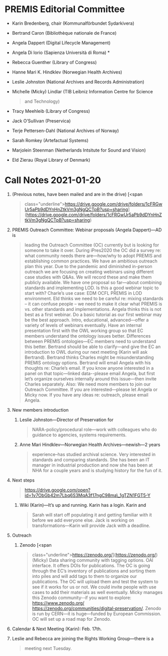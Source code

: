 PREMIS Editorial Committee 
==========================

-   Karin Bredenberg, chair (Kommunalförbundet Sydarkivera)

-   Bertrand Caron (Bibliothèque nationale de France) 

-   Angela Dappert (Digital Lifecycle Management) 

-   Angela Di Iorio (Sapienza Università di Roma) \*

-   Rebecca Guenther (Library of Congress)

-   Hanne Mari K. Hindklev (Norwegian Health Archives)

-   Leslie Johnston (National Archives and Records Administration)

-   Michelle (Micky) Lindlar (TIB Leibniz Information Centre for Science
    > and Technology)

-   Tracy Meehleib (Library of Congress)

-   Jack O’Sullivan (Preservica)

-   Terje Pettersen-Dahl (National Archives of Norway) 

-   Sarah Romkey (Artefactual Systems) 

-   Marjolein Steenman (Netherlands Intsitute for Sound and Vision) 

-   Eld Zierau (Royal Library of Denmark)

Call Notes 2021-01-20
=====================

1.  (Previous notes, have been mailed and are in the drive) [<span
    > class="underline">https://drive.google.com/drive/folders/1cFRGwUr5aPb9dDYnHnZtkVm3gNgQCTpB?usp=sharing</span>](https://drive.google.com/drive/folders/1cFRGwUr5aPb9dDYnHnZtkVm3gNgQCTpB?usp=sharing)

2.  PREMIS Outreach Committee: Webinar proposals (Angela Dappert)—AD is
    > leading the Outreach Committee (OC) currently but is looking for
    > someone to take it over. During iPres2020 the OC did a survey re:
    > what community needs there are—how/why to adopt PREMIS and
    > establishing common practices. We have an ambitious outreach plan
    > this year. Due to the pandemic and diminished in-person outreach
    > we are focusing on creating webinars using different case studies
    > with Q&As. We will record these and make them publicly available.
    > We have one proposal so far—about combining standards and
    > implementing LOD. Is this a good webinar topic to start with?
    > Charle’s use case: EDM OCFL PREMIS in LOD environment. Eld thinks
    > we need to be careful re: mixing standards – it can confuse people
    > – we need to make it clear what PREMIS is vs. other standards and
    > implementations. Angela thinks this is not best as a first
    > webinar. Do a basic tutorial as our first webinar may be the best
    > approach. Intro, educational, advanced—offer a variety of levels
    > of webinars eventually. Have an internal presentation first with
    > the OWL working group so that EC members understand the ontology
    > issues better. Differences between PREMIS ontologies—EC members
    > need to understand this better. Bertrand should be able to
    > clarify—and give the EC an introduction to OWL during our next
    > meeting (Karin will ask Bertrand). Bertrand thinks Charles might
    > be misunderstanding PREMIS ontology options. Bertrand will email
    > Angela with his thoughts re: Charle’s email. If you know anyone
    > interested in a panel on that topic—linked data--please email
    > Angela, but first let’s organize ourselves internally around this
    > issue—then invite Charles separately. Also: We need more members
    > to join our Outreach Committee. If you are interested—please let
    > Angela or Micky now. If you have any ideas re: outreach, please
    > email Angela.

3.  New members introduction

    1.  Leslie Johnston—Director of Preservation for
        > NARA-policy/procedural role—work with colleagues who do
        > guidance to agencies, systems requirements.

    2.  Anne Mari Hindklev—Norwegian Health Archives—newish—2 years
        > experience–has studied archival science. Very interested in
        > standards and comparing standards. She has been an IT manager
        > in industrial production and now she has been at NHA for a
        > couple years and is studying history for the fun of it.

4.  Next steps  
    > [<span
    > class="underline">https://drive.google.com/open?id=1v7ObGb42m7Lbq6S3MqA3f17ngC98ma\_1gTZN1FGT5-Y</span>](https://drive.google.com/open?id=1v7ObGb42m7Lbq6S3MqA3f17ngC98ma_1gTZN1FGT5-Y)

    1.  Wiki (Karin)—It’s up and running. Karin has a login. Karin and
        > Sarah will start off populating it and getting familiar with
        > it before we add everyone else. Jack is working on
        > transformations—Karin will provide Jack with a deadline.

5.  Outreach

    1.  Zenodo [<span
        > class="underline">https://zenodo.org/</span>](https://zenodo.org/)
        > (Micky) Data sharing community with tagging options. OAI
        > interface. It offers DOIs for publications. The OC is going
        > through the EC’s inventory of publications and sorting them
        > into piles and will add tags to them to organize our
        > publications. The OC will upload them and test the system to
        > see if it works for us or not. We could invite people with use
        > cases to add their materials as well eventually. Micky manages
        > this Zenodo community--if you want to explore:
        > https://www.zenodo.org/  
        > https://zenodo.org/communities/digital-preservation/. Zenodo
        > is run by CERN—it is huge—funded by European Commission. OC
        > will set up a road map for Zenodo.

6.  Calendar & Next Meeting (Karin): Feb. 17th.

7.  Leslie and Rebecca are joining the Rights Working Group—there is a
    > meeting next Tuesday.
